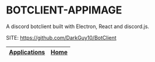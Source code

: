 # BOTCLIENT-APPIMAGE

 A discord botclient built with Electron, React and discord.js.

 SITE: https://github.com/DarkGuy10/BotClient

 | [Applications](https://portable-linux-apps.github.io/apps.html) | [Home](https://portable-linux-apps.github.io)
 | --- | --- |

